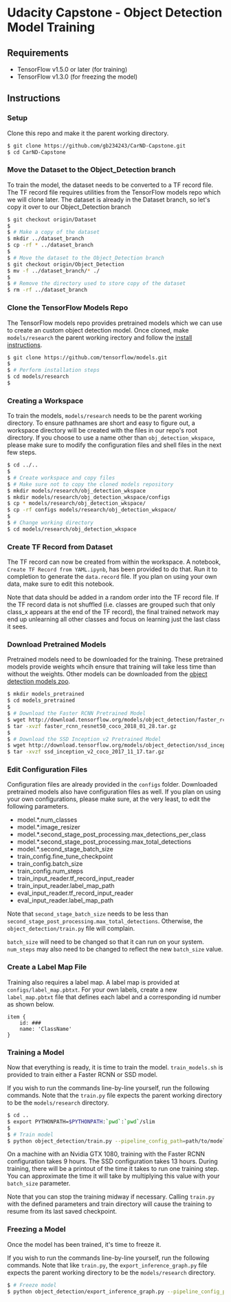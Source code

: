 # Udacity Capstone - Object Detection Model Training

## Requirements
* TensorFlow v1.5.0 or later (for training)
* TensorFlow v1.3.0 (for freezing the model)

## Instructions

### Setup
Clone this repo and make it the parent working directory.

```bash
$ git clone https://github.com/gb234243/CarND-Capstone.git
$ cd CarND-Capstone
```

### Move the Dataset to the Object_Detection branch
To train the model, the dataset needs to be converted to a TF record file. The TF record file requires utilities from the TensorFlow models repo which we will clone later. The dataset is already in the Dataset branch, so let's copy it over to our Object_Detection branch

```bash
$ git checkout origin/Dataset
$ 
$ # Make a copy of the dataset
$ mkdir ../dataset_branch
$ cp -rf * ../dataset_branch
$ 
$ # Move the dataset to the Object_Detection branch
$ git checkout origin/Object_Detection
$ mv -f ../dataset_branch/* ./
$ 
$ # Remove the directory used to store copy of the dataset
$ rm -rf ../dataset_branch
```

### Clone the TensorFlow Models Repo
The TensorFlow models repo provides pretrained models which we can use to create an custom object detection model. Once cloned, make `models/research` the parent working irectory and follow the [install instructions](https://github.com/tensorflow/models/blob/master/research/object_detection/g3doc/installation.md).

```bash
$ git clone https://github.com/tensorflow/models.git
$ 
$ # Perform installation steps
$ cd models/research
$ 
```

### Creating a Workspace
To train the models, `models/research` needs to be the parent working directory. To ensure pathnames are short and easy to figure out, a workspace directory will be created with the files in our repo's root directory. If you choose to use a name other than `obj_detection_wkspace`, please make sure to modify the configuration files and shell files in the next few steps.

```bash
$ cd ../..
$ 
$ # Create workspace and copy files
$ # Make sure not to copy the cloned models repository
$ mkdir models/research/obj_detection_wkspace
$ mkdir models/research/obj_detection_wkspace/configs
$ cp * models/research/obj_detection_wkspace/
$ cp -rf configs models/research/obj_detection_wkspace/
$ 
$ # Change working directory
$ cd models/research/obj_detection_wkspace
```

### Create TF Record from Dataset
The TF record can now be created from within the workspace. A notebook, `Create TF Record from YAML.ipynb`, has been provided to do that. Run it to completion to generate the `data.record` file. If you plan on using your own data, make sure to edit this notebook.

Note that data should be added in a random order into the TF record file. If the TF record data is not shuffled (i.e. classes are grouped such that only class_x appears at the end of the TF record), the final trained network may end up unlearning all other classes and focus on learning just the last class it sees.

### Download Pretrained Models
Pretrained models need to be downloaded for the training. These pretrained models provide weights whcih ensure that training will take less time than without the weights. Other models can be downloaded from the [object detection models zoo](https://github.com/tensorflow/models/blob/master/research/object_detection/g3doc/detection_model_zoo.md).

```bash
$ mkdir models_pretrained
$ cd models_pretrained
$ 
$ # Download the Faster RCNN Pretrained Model
$ wget http://download.tensorflow.org/models/object_detection/faster_rcnn_resnet50_coco_2018_01_28.tar.gz
$ tar -xvzf faster_rcnn_resnet50_coco_2018_01_28.tar.gz
$ 
$ # Download the SSD Inception v2 Pretrained Model
$ wget http://download.tensorflow.org/models/object_detection/ssd_inception_v2_coco_2017_11_17.tar.gz
$ tar -xvzf ssd_inception_v2_coco_2017_11_17.tar.gz
```

### Edit Configuration Files
Configuration files are already provided in the `configs` folder. Downloaded pretrained models also have configuration files as well. If you plan on using your own configurations, please make sure, at the very least, to edit the following parameters.

* model.\*.num_classes
* model.\*.image_resizer
* model.\*.second_stage_post_processing.max_detections_per_class
* model.\*.second_stage_post_processing.max_total_detections
* model.\*.second_stage_batch_size
* train_config.fine_tune_checkpoint
* train_config.batch_size
* train_config.num_steps
* train_input_reader.tf_record_input_reader
* train_input_reader.label_map_path
* eval_input_reader.tf_record_input_reader
* eval_input_reader.label_map_path

Note that `second_stage_batch_size` needs to be less than `second_stage_post_processing.max_total_detections`. Otherwise, the `object_detection/train.py` file will complain.

`batch_size` will need to be changed so that it can run on your system. `num_steps` may also need to be changed to reflect the new `batch_size` value.

### Create a Label Map File
Training also requires a label map. A label map is provided at `configs/label_map.pbtxt`. For your own labels, create a new `label_map.pbtxt` file that defines each label and a corresponding id number as shown below.

```
item {
	id: ###
	name: 'ClassName'
}
```

### Training a Model
Now that everything is ready, it is time to train the model. `train_models.sh` is provided to train either a Faster RCNN or SSD model.

If you wish to run the commands line-by-line yourself, run the following commands. Note that the `train.py` file expects the parent working directory to be the `models/research` directory.

```bash
$ cd ..
$ export PYTHONPATH=$PYTHONPATH:`pwd`:`pwd`/slim
$
$ # Train model
$ python object_detection/train.py --pipeline_config_path=path/to/model.config --train_dir=path/to/dir/to/save/model
``` 

On a machine with an Nvidia GTX 1080, training with the Faster RCNN configuration takes 9 hours. The SSD configuration takes 13 hours. During training, there will be a printout of the time it takes to run one training step. You can approximate the time it will take by multiplying this value with your `batch_size` parameter.

Note that you can stop the training midway if necessary. Calling `train.py` with the defined parameters and train directory will cause the training to resume from its last saved checkpoint.

### Freezing a Model
Once the model has been trained, it's time to freeze it.

If you wish to run the commands line-by-line yourself, run the following commands. Note that like `train.py`, the `export_inference_graph.py` file expects the parent working directory to be the `models/research` directory.

```bash
$ # Freeze model
$ python object_detection/export_inference_graph.py --pipeline_config_path=path/to/model.config --trained_checkpoint=path/to/trained/model.ckpt-#### --output_directory=path/to/dir/to/save/frozen/model
``` 